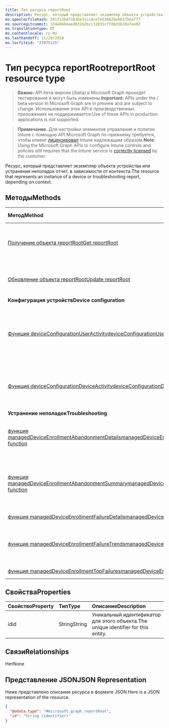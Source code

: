 ```yaml
---
title: Тип ресурса reportRoot
description: Ресурс, который представляет экземпляр объекта устройства или устранения неполадок отчет, в зависимости от контекста.
ms.openlocfilehash: 581f13bd7383be31ccdce7e536626eb6375ba777
ms.sourcegitcommit: 334e84b4aed63162bcc31831cffd6d363dafee02
ms.translationtype: MT
ms.contentlocale: ru-RU
ms.lasthandoff: 11/29/2018
ms.locfileid: "27075125"
---
```

# <a name="reportroot-resource-type"></a><span data-ttu-id="fc6d5-103">Тип ресурса reportRoot</span><span class="sxs-lookup"><span data-stu-id="fc6d5-103">reportRoot resource type</span></span>

> <span data-ttu-id="fc6d5-104">**Важно:** API бета-версии (/beta) в Microsoft Graph проходят тестирование и могут быть изменены.</span><span class="sxs-lookup"><span data-stu-id="fc6d5-104">**Important:** APIs under the / beta version in Microsoft Graph are in preview and are subject to change.</span></span> <span data-ttu-id="fc6d5-105">Использование этих API в производственных приложениях не поддерживается.</span><span class="sxs-lookup"><span data-stu-id="fc6d5-105">Use of these APIs in production applications is not supported.</span></span>

> <span data-ttu-id="fc6d5-106">**Примечание.** Для настройки элементов управления и политик Intune с помощью API Microsoft Graph по-прежнему требуется, чтобы клиент [лицензировал](https://go.microsoft.com/fwlink/?linkid=839381) Intune надлежащим образом.</span><span class="sxs-lookup"><span data-stu-id="fc6d5-106">**Note:** Using the Microsoft Graph APIs to configure Intune controls and policies still requires that the Intune service is [correctly licensed](https://go.microsoft.com/fwlink/?linkid=839381) by the customer.</span></span>

<span data-ttu-id="fc6d5-107">Ресурс, который представляет экземпляр объекта устройства или устранения неполадок отчет, в зависимости от контекста.</span><span class="sxs-lookup"><span data-stu-id="fc6d5-107">The resource that represents an instance of a device or troubleshooting report, depending on context.</span></span>

## <a name="methods"></a><span data-ttu-id="fc6d5-108">Методы</span><span class="sxs-lookup"><span data-stu-id="fc6d5-108">Methods</span></span>
|<span data-ttu-id="fc6d5-109">Метод</span><span class="sxs-lookup"><span data-stu-id="fc6d5-109">Method</span></span>|<span data-ttu-id="fc6d5-110">Возвращаемый тип</span><span class="sxs-lookup"><span data-stu-id="fc6d5-110">Return Type</span></span>|<span data-ttu-id="fc6d5-111">Описание</span><span class="sxs-lookup"><span data-stu-id="fc6d5-111">Description</span></span>|
|:---|:---|:---|
|[<span data-ttu-id="fc6d5-112">Получение объекта reportRoot</span><span class="sxs-lookup"><span data-stu-id="fc6d5-112">Get reportRoot</span></span>](../api/intune-shared-reportroot-get.md)|<span data-ttu-id="fc6d5-113">Чтение свойств и связей объекта [reportRoot](../resources/intune-shared-reportroot.md).</span><span class="sxs-lookup"><span data-stu-id="fc6d5-113">Read properties and relationships of the [reportRoot](../resources/intune-shared-reportroot.md) object.</span></span>|
|[<span data-ttu-id="fc6d5-114">Обновление объекта reportRoot</span><span class="sxs-lookup"><span data-stu-id="fc6d5-114">Update reportRoot</span></span>](../api/intune-shared-reportroot-update.md)|<span data-ttu-id="fc6d5-115">Обновление свойств объекта [reportRoot](../resources/intune-shared-reportroot.md).</span><span class="sxs-lookup"><span data-stu-id="fc6d5-115">Update the properties of a [reportRoot](../resources/intune-shared-reportroot.md) object.</span></span>|
|<span data-ttu-id="fc6d5-116">**Конфигурация устройств**</span><span class="sxs-lookup"><span data-stu-id="fc6d5-116">**Device configuration**</span></span>|
|[<span data-ttu-id="fc6d5-117">Функция deviceConfigurationUserActivity</span><span class="sxs-lookup"><span data-stu-id="fc6d5-117">deviceConfigurationUserActivity function</span></span>](../api/intune-shared-reportroot-deviceconfigurationuseractivity.md)|<span data-ttu-id="fc6d5-118">Метаданные для отчета о действиях пользователей с конфигурацией устройств</span><span class="sxs-lookup"><span data-stu-id="fc6d5-118">Metadata for the device configuration user activity report</span></span>|
|[<span data-ttu-id="fc6d5-119">Функция deviceConfigurationDeviceActivity</span><span class="sxs-lookup"><span data-stu-id="fc6d5-119">deviceConfigurationDeviceActivity function</span></span>](../api/intune-shared-reportroot-deviceconfigurationdeviceactivity.md)|<span data-ttu-id="fc6d5-120">Метаданные для отчета о работе устройств</span><span class="sxs-lookup"><span data-stu-id="fc6d5-120">Metadata for the device configuration device activity report</span></span>|
|<span data-ttu-id="fc6d5-121">**Устранение неполадок**</span><span class="sxs-lookup"><span data-stu-id="fc6d5-121">**Troubleshooting**</span></span>|
|[<span data-ttu-id="fc6d5-122">функция managedDeviceEnrollmentAbandonmentDetails</span><span class="sxs-lookup"><span data-stu-id="fc6d5-122">managedDeviceEnrollmentAbandonmentDetails function</span></span>](../api/intune-shared-reportroot-manageddeviceenrollmentabandonmentdetails.md)|[<span data-ttu-id="fc6d5-123">report</span><span class="sxs-lookup"><span data-stu-id="fc6d5-123">report</span></span>](../resources/intune-shared-report.md)|<span data-ttu-id="fc6d5-124">Метаданные для отчета о регистрации abandonment</span><span class="sxs-lookup"><span data-stu-id="fc6d5-124">Metadata for Enrollment abandonment details report</span></span>|
|[<span data-ttu-id="fc6d5-125">функция managedDeviceEnrollmentAbandonmentSummary</span><span class="sxs-lookup"><span data-stu-id="fc6d5-125">managedDeviceEnrollmentAbandonmentSummary function</span></span>](../api/intune-shared-reportroot-manageddeviceenrollmentabandonmentsummary.md)|[<span data-ttu-id="fc6d5-126">report</span><span class="sxs-lookup"><span data-stu-id="fc6d5-126">report</span></span>](../resources/intune-shared-report.md)|<span data-ttu-id="fc6d5-127">Метаданные для регистрации abandonment сводного отчета</span><span class="sxs-lookup"><span data-stu-id="fc6d5-127">Metadata for Enrollment abandonment summary report</span></span>|
|[<span data-ttu-id="fc6d5-128">функция managedDeviceEnrollmentFailureDetails</span><span class="sxs-lookup"><span data-stu-id="fc6d5-128">managedDeviceEnrollmentFailureDetails function</span></span>](../api/intune-shared-reportroot-manageddeviceenrollmentfailuredetails.md)|<span data-ttu-id="fc6d5-129">Н/Д</span><span class="sxs-lookup"><span data-stu-id="fc6d5-129">Not yet documented</span></span>|
|[<span data-ttu-id="fc6d5-130">функция managedDeviceEnrollmentFailureTrends</span><span class="sxs-lookup"><span data-stu-id="fc6d5-130">managedDeviceEnrollmentFailureTrends function</span></span>](../api/intune-shared-reportroot-manageddeviceenrollmentfailuretrends.md)|<span data-ttu-id="fc6d5-131">Метаданные для отчета тенденций сбой подачи заявок</span><span class="sxs-lookup"><span data-stu-id="fc6d5-131">Metadata for the enrollment failure trends report</span></span>|
|[<span data-ttu-id="fc6d5-132">функция managedDeviceEnrollmentTopFailures</span><span class="sxs-lookup"><span data-stu-id="fc6d5-132">managedDeviceEnrollmentTopFailures function</span></span>](../api/intune-shared-reportroot-manageddeviceenrollmenttopfailures.md)|<span data-ttu-id="fc6d5-133">Н/Д</span><span class="sxs-lookup"><span data-stu-id="fc6d5-133">Not yet documented</span></span>|

## <a name="properties"></a><span data-ttu-id="fc6d5-134">Свойства</span><span class="sxs-lookup"><span data-stu-id="fc6d5-134">Properties</span></span>
|<span data-ttu-id="fc6d5-135">Свойство</span><span class="sxs-lookup"><span data-stu-id="fc6d5-135">Property</span></span>|<span data-ttu-id="fc6d5-136">Тип</span><span class="sxs-lookup"><span data-stu-id="fc6d5-136">Type</span></span>|<span data-ttu-id="fc6d5-137">Описание</span><span class="sxs-lookup"><span data-stu-id="fc6d5-137">Description</span></span>|
|:---|:---|:---|
|<span data-ttu-id="fc6d5-138">id</span><span class="sxs-lookup"><span data-stu-id="fc6d5-138">id</span></span>|<span data-ttu-id="fc6d5-139">String</span><span class="sxs-lookup"><span data-stu-id="fc6d5-139">String</span></span>|<span data-ttu-id="fc6d5-140">Уникальный идентификатор для этого объекта.</span><span class="sxs-lookup"><span data-stu-id="fc6d5-140">The unique identifier for this entity.</span></span>|

## <a name="relationships"></a><span data-ttu-id="fc6d5-141">Связи</span><span class="sxs-lookup"><span data-stu-id="fc6d5-141">Relationships</span></span>
<span data-ttu-id="fc6d5-142">Нет</span><span class="sxs-lookup"><span data-stu-id="fc6d5-142">None</span></span>

## <a name="json-representation"></a><span data-ttu-id="fc6d5-143">Представление JSON</span><span class="sxs-lookup"><span data-stu-id="fc6d5-143">JSON Representation</span></span>
<span data-ttu-id="fc6d5-144">Ниже представлено описание ресурса в формате JSON.</span><span class="sxs-lookup"><span data-stu-id="fc6d5-144">Here is a JSON representation of the resource.</span></span>
<!-- {
  "blockType": "resource",
  "keyProperty": "id",
  "@odata.type": "microsoft.graph.reportRoot"
}
-->
``` json
{
  "@odata.type": "#microsoft.graph.reportRoot",
  "id": "String (identifier)"
}
```



